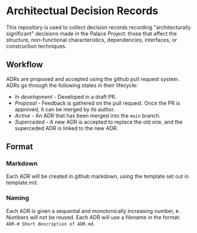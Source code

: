 # Architectual Decision Records

This repository is used to collect decision records recording "architecturally significant" decisions made in the Palace Project: those that affect the structure, non-functional characteristics, dependencies, interfaces, or construction techniques.

## Workflow

ADRs are proposed and accepted using the github pull request system. ADRs go through the following states in their lifecycle: 

- *In development* - Developed in a draft PR.
- *Proposal* - Feedback is gathered on the pull request. Once the PR is approved, it can be merged by its author. 
- *Active* - An ADR that has been merged into the `main` branch.
- *Superceded* - A new ADR is accepted to replace the old one, and the superceded ADR is linked to the new ADR.

## Format 

### Markdown

Each ADR will be created in github markdown, using the template set out in template.md.

### Naming

Each ADR is given a sequental and monotonically increasing number, `#`. Numbers will not be reused. Each ADR will use a filename in the format: `ADR-# Short description of ADR.md`.
